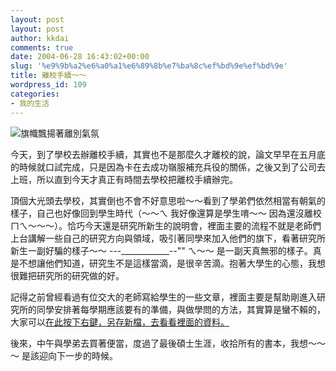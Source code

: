 ```yaml
---
layout: post
layout: post
author: kkdai
comments: true
date: 2004-06-28 16:43:02+00:00
slug: '%e9%9b%a2%e6%a0%a1%e6%89%8b%e7%ba%8c%ef%bd%9e%ef%bd%9e'
title: 離校手續～～
wordpress_id: 109
categories:
- 我的生活
---
```


![旗幟飄揚著離別氣氛](http://www.evanlin.com/blog/archives/0628/DSC01333.JPG)


今天，到了學校去辦離校手續，其實也不是那麼久才離校的說，論文早早在五月底的時候就口試完成，只是因為卡在去成功嶺服補充兵役的關係，之後又到了公司去上班，所以直到今天才真正有時間去學校把離校手續辦完。




頂個大光頭去學校，其實倒也不會不好意思啦～～看到了學弟們依然相當有朝氣的樣子，自己也好像回到學生時代（～～ㄟ 
我好像還算是學生唷～～
因為還沒離校ㄇㄟ～～～）。恰巧今天還是研究所新生的說明會，裡面主要的流程不就是老師們上台講解一些自己的研究方向與領域，吸引著同學來加入他們的旗下，看著研究所新生一副好騙的樣子～～ 
---____________--"" ㄟ～～
是一副天真無邪的樣子。真是不想讓他們知道，研究生不是這樣當滴，是很辛苦滴。抱著大學生的心態，我想很難把研究所的研究做的好。




記得之前曾經看過有位交大的老師寫給學生的一些文章，裡面主要是幫助剛進入研究所的同學安排著每學期應該要有的準備，與做學問的方法，其實算是蠻不賴的，大家可以[在此按下右鍵，另存新檔，去看看裡面的資料。](http://www.evanlin.com/blog/archives/0628/study.pdf)




後來，中午與學弟去買著便當，度過了最後碩士生涯，收拾所有的書本，我想～～～
是該迎向下一步的時候。
